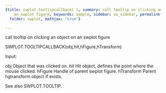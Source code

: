 ```yaml
---
{title: swplot.tooltipcallback( ), summary: call tooltip on clicking an object on
    an swplot figure, keywords: sample, sidebar: sw_sidebar, permalink: swplot_tooltipcallback.html,
  folder: swplot, mathjax: 'true'}

---
```

call tooltip on clicking an object on an swplot figure
 
SWPLOT.TOOLTIPCALLBACK(obj,hit,hFigure,hTransform)
 
Input:
 
obj       Object that was clicked on.
hit       Hit object, defines the point where the mouse clicked.
hFigure   Handle of parent swplot figure.
hTransform Parent hgtransform object if exists.
 
See also SWPLOT.TOOLTIP.
 
